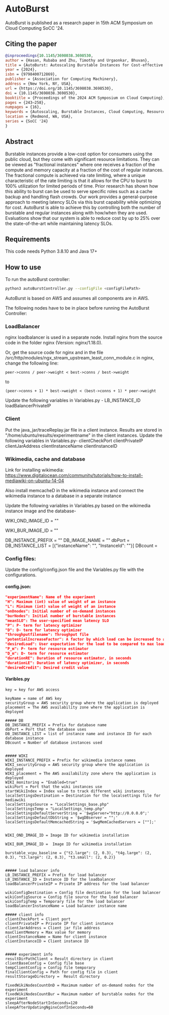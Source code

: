 # AutoBurst

AutoBurst is published as a research paper in 15th ACM Symposium on Cloud Computing SoCC '24.

## Citing the paper
```bibtex
@inproceedings{10.1145/3698038.3698530,
author = {Hasan, Rubaba and Zhu, Timothy and Urgaonkar, Bhuvan},
title = {AutoBurst: Autoscaling Burstable Instances for Cost-effective Latency SLOs},
year = {2024},
isbn = {9798400712869},
publisher = {Association for Computing Machinery},
address = {New York, NY, USA},
url = {https://doi.org/10.1145/3698038.3698530},
doi = {10.1145/3698038.3698530},
booktitle = {Proceedings of the 2024 ACM Symposium on Cloud Computing},
pages = {243–258},
numpages = {16},
keywords = {Autoscaling, Burstable Instances, Cloud Computing, Resource Provisioning},
location = {Redmond, WA, USA},
series = {SoCC '24}
}
```

## Abstract

Burstable instances provide a low-cost option for consumers using the public cloud, but they come with significant resource limitations.
They can be viewed as "fractional instances" where one receives a fraction of the compute and memory capacity at a fraction of the cost of regular instances.
The fractional compute is achieved via rate limiting, where a unique characteristic of the rate limiting is that it allows for the CPU to burst to 100\% utilization for limited periods of time.
Prior research has shown how this ability to burst can be used to serve specific roles such as a cache backup and handling flash crowds.
Our work provides a general-purpose approach to meeting latency SLOs via this burst capability while optimizing for cost.
AutoBurst is able to achieve this by controlling both the number of burstable and regular instances along with how/when they are used.
Evaluations show that our system is able to reduce cost by up to $25\%$ over the state-of-the-art while maintaining latency SLOs.

## Requirements

This code needs Python 3.8.10 and Java 17+

## How to use

To run the autoBurst controller:
```bash
python3 autoBurstController.py --configFile <configFilePath>
```

AutoBurst is based on AWS and assumes all components are in AWS.

The following nodes have to be in place before running the AutoBurst Controller:

### LoadBalancer
nginx loadbalancer is used in a separate node. Install nginx from the source code in the folder nginx (Version: nginx/1.18.0).

Or, get the source code for nginx and in the file /src/http/modules/ngx_stream_upstream_least_conn_module.c in nginx, change the following line: 
```
peer->conns / peer->weight < best->conns / best->weight 
```
to 
```
(peer->conns + 1) * best->weight < (best->conns + 1) * peer->weight
```
Update the following variables in Variables.py -
LB_INSTANCE_ID 
loadBalancerPrivateIP 

### Client
Put the java_jar/traceReplay.jar file in a client instance. Results are stored in "/home/ubuntu/results/experimentname" in the client instances.  Update the following variables in Variables.py- 
clientCheckPort
clientPrivateIP
clientJarAddress
clientInstanceName
clientInstanceID

### Wikimedia, cache and database

Link for installing wikimedia: https://www.digitalocean.com/community/tutorials/how-to-install-mediawiki-on-ubuntu-14-04

Also install memcacheD in the wikimedia instance and connect the wikimedia instance to a database in a separate instance

Update the following variables in Variables.py based on the wikimedia instance image and the database- 

WIKI_OND_IMAGE_ID = ""

WIKI_BUR_IMAGE_ID =  ""

DB_INSTANCE_PREFIX = ""
DB_IMAGE_NAME = ""
dbPort = 
DB_INSTANCE_LIST = [{"instanceName": "", "InstanceId": ""}]
DBcount =

### Config files:

Update the config/config.json file and the Variables.py file with the configurations.

#### config.json:
```json
"experimentName": Name of the experiment
"H": Maximum (int) value of weight of an instance
"L": Minimum (int) value of weight of an instance
"onDnodes": Initial number of on-demand instances
"burNodes": Initial number of burstable instances
"meanSLO": The user-specified mean latency SLO
"P": P- term for latency optimizer
"D": D- term for latency optimizer
"throughputfilename": Throughput file
"potentialIncreaseFactor": A factor by which load can be increased to allow variability
"desiredLoad": User expectation for the load to be compared to max load
"P_m": P- term for resource estimator
"D_m": D- term for resource estimator
"durationRE": Duration of resource estimator, in seconds
"durationLE": Duration of latency optimizer, in seconds
"desiredCredit": Desired credit value
```

#### Varibles.py
```
key = key for AWS access

keyName = name of AWS key
securityGroup = AWS security group where the application is deployed
placement = The AWS availability zone where the application is deployed

##### DB
DB_INSTANCE_PREFIX = Prefix for database name
dbPort = Port that the database uses
DB_INSTANCE_LIST = list of instance name and instance ID for each database instance
DBcount = Number of database instances used


##### WIKI
WIKI_INSTANCE_PREFIX = Prefix for wikimedia instance names
WIKI_securityGroup = AWS security group where the application is deployed
WIKI_placement = The AWS availability zone where the application is deployed
WIKI_monitoring = "Enabled=true"
wikiPort = Port that the wiki instances use
startWikiIndex = Index value to track different wiki instances
localSettingsDestination = Destination for the localsettings file for mediawiki
localSettingsSource = "LocalSettings_base.php"
localSettingsTemp = "LocalSettings_temp.php"
localSettingsDefaultServerString = '$wgServer="http://0.0.0.0";'
localSettingsDefaultDbString = '$wgDBserver = "";'
localSettingsDefaultMemcachedString = '$wgMemCachedServers = [""];'


WIKI_OND_IMAGE_ID = Image ID for wikimedia installation

WIKI_BUR_IMAGE_ID =  Image ID for wikimedia installation

burstable_vcpu_baseline = {"t2.large": (2, 0.3), "t4g.large": (2, 0.3), "t3.large": (2, 0.3), "t3.small": (2, 0.2)}


##### load balancer info
LB_INSTANCE_PREFIX = Prefix for load balancer
LB_INSTANCE_ID = Instance ID for the loadbalancer
loadBalancerPrivateIP = Private IP address for the load balancer

wikiConfigDestination = Config file destination for the load balancer
wikiConfigSource = Config file source for the load balancer
wikiConfigTemp = Temporary file for the load balancer
loadBalancerInstanceName = Load balancer instance name

##### client info
clientCheckPort = Client port
clientPrivateIP = Private IP for client instance
clientJarAddress = Client jar file address
maxClientMemory = Max value for memory 
clientInstanceName = Name for client instance
clientInstanceID = Client instance ID


##### experiment info
resultDirPathClient = Result directory in client
clientBaseConfig = Config file base
tempClientConfig = Config file temporary
finalClientConfig = Path for config file in client
resultStorageDirectory =  Result directory

fixedWikiNodesCountOnD = Maximum number of on-demand nodes for the experiment
fixedWikiNodesCountBur = Maximum number of burstable nodes for the experiment
sleepAfterNodeStartInSeconds=120
sleepAfterUpdatingNginxConfInSeconds=60
```